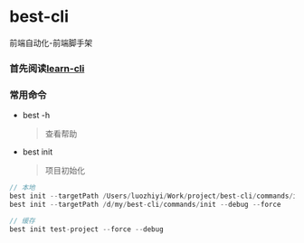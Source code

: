 # best-cli

前端自动化-前端脚手架

### 首先阅读[learn-cli](https://github.com/luozyiii/learn-cli)

### 常用命令

- best -h

  > 查看帮助

- best init
  > 项目初始化

```javascript
// 本地
best init --targetPath /Users/luozhiyi/Work/project/best-cli/commands/init --debug
best init --targetPath /d/my/best-cli/commands/init --debug --force

// 缓存
best init test-project --force --debug
```

